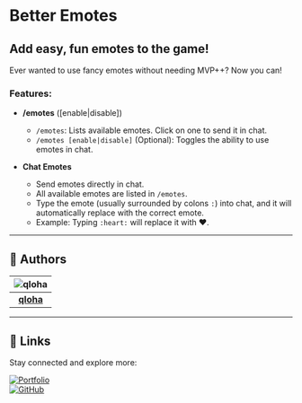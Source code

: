 # Better Emotes
## Add easy, fun emotes to the game!

Ever wanted to use fancy emotes without needing MVP++? Now you can!

### Features:
- **/emotes** ([enable|disable])
    - `/emotes`: Lists available emotes. Click on one to send it in chat.
    - `/emotes [enable|disable]` (Optional): Toggles the ability to use emotes in chat.

- **Chat Emotes**
    - Send emotes directly in chat.
    - All available emotes are listed in `/emotes`.
    - Type the emote (usually surrounded by colons `:`) into chat, and it will automatically replace with the correct emote.
    - Example: Typing `:heart:` will replace it with ❤️.

---

## 👤 **Authors**

| ![qloha](https://avatars.githubusercontent.com/u/172928329?v=4&s=100) |  
|:---------------------------------------------------------------------:|  
|               **[qloha](https://www.github.com/qloha)**               |  

---

## 🔗 **Links**

Stay connected and explore more:

[![Portfolio](https://img.shields.io/badge/portfolio-0A0A0A?style=for-the-badge&logo=ko-fi&logoColor=white)](https://qloha.github.io/about/)  
[![GitHub](https://img.shields.io/badge/GitHub-000000?style=for-the-badge&logo=github&logoColor=white)](https://github.com/qloha/Sora-OS)